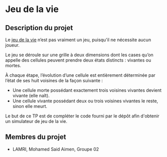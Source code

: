 # Jeu de la vie

## Description du projet 

Le [jeu de la vie](https://fr.wikipedia.org/wiki/Jeu_de_la_vie) n’est pas vraiment un jeu, puisqu'il ne nécessite aucun joueur.

Le jeu se déroule sur une grille à deux dimensions dont les cases qu’on appelle des cellules peuvent prendre deux états distincts : vivantes ou mortes.

À chaque étape, l’évolution d’une cellule est entièrement déterminée par l’état de ses huit voisines de la façon suivante :

- Une cellule morte possédant exactement trois voisines vivantes devient vivante (elle naît).
- Une cellule vivante possédant deux ou trois voisines vivantes le reste, sinon elle meurt.

Le but de ce TP est de compléter le code fourni par le dépôt afin d'obtenir un simulateur de jeu de la vie.

## Membres du projet

- LAMRI, Mohamed Said Aimen, Groupe 02

